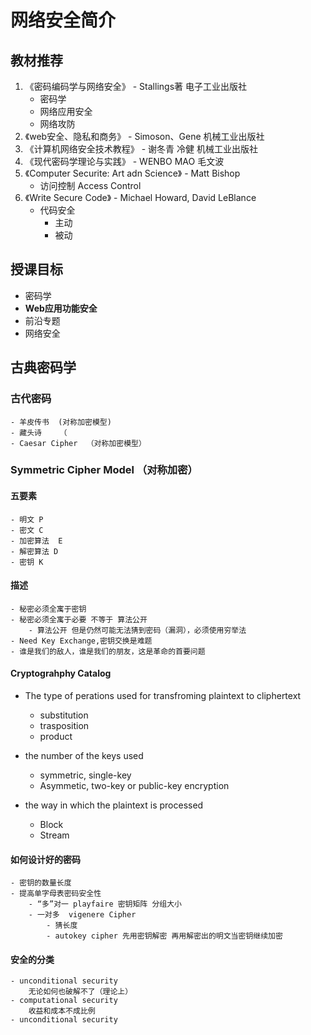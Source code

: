 # 网络安全简介

## 教材推荐
1. 《密码编码学与网络安全》 - Stallings著  电子工业出版社
    - 密码学
    - 网络应用安全
    - 网络攻防
2. 《web安全、隐私和商务》 - Simoson、Gene 机械工业出版社
3. 《计算机网络安全技术教程》 - 谢冬青 冷健  机械工业出版社
4. 《现代密码学理论与实践》 - WENBO MAO 毛文波
5. 《Computer Securite: Art adn Science》 - Matt Bishop
    - 访问控制 Access Control
6. 《Write Secure Code》  - Michael Howard, David LeBlance
    - 代码安全
        - 主动
        - 被动

## 授课目标
- 密码学
- **Web应用功能安全**
- 前沿专题
- 网络安全

## 古典密码学

### 古代密码
    - 羊皮传书  (对称加密模型)
    - 藏头诗    （
    - Caesar Cipher  （对称加密模型）

### Symmetric Cipher Model （对称加密）
   
#### 五要素
    - 明文 P
    - 密文 C
    - 加密算法  E
    - 解密算法 D
    - 密钥 K

#### 描述
    - 秘密必须全寓于密钥
    - 秘密必须全寓于必要 不等于 算法公开
        - 算法公开 但是仍然可能无法猜到密码（漏洞），必须使用穷举法
    - Need Key Exchange,密钥交换是难题
    - 谁是我们的敌人，谁是我们的朋友，这是革命的首要问题

#### Cryptograhphy Catalog
 - The type of perations used for transfroming plaintext to cliphertext
    - substitution
    - trasposition
    - product
-  the number of the keys used
    - symmetric, single-key
    - Asymmetic, two-key or public-key encryption

- the way in which the plaintext is processed
    - Block
    - Stream

#### 如何设计好的密码
    - 密钥的数量长度
    - 提高单字母表密码安全性
        - “多”对一 playfaire 密钥矩阵 分组大小
        - 一对多  vigenere Cipher
            - 猜长度
            - autokey cipher 先用密钥解密 再用解密出的明文当密钥继续加密

#### 安全的分类
    - unconditional security
        无论如何也破解不了（理论上）
    - computational security
        收益和成本不成比例
    - unconditional security

